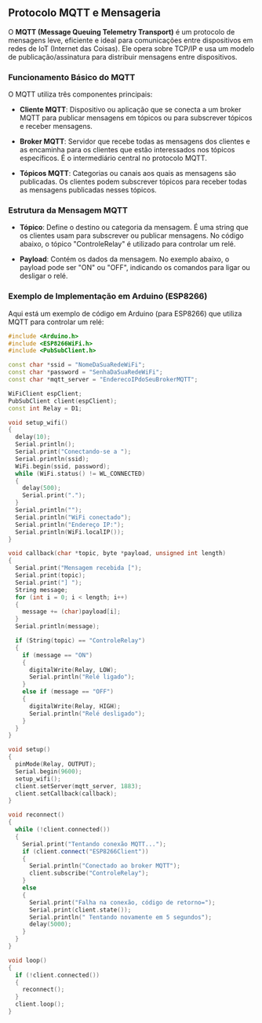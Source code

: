 ## Protocolo MQTT e Mensageria

O **MQTT (Message Queuing Telemetry Transport)** é um protocolo de mensagens leve, eficiente e ideal para comunicações entre dispositivos em redes de IoT (Internet das Coisas). Ele opera sobre TCP/IP e usa um modelo de publicação/assinatura para distribuir mensagens entre dispositivos.

### Funcionamento Básico do MQTT

O MQTT utiliza três componentes principais:

- **Cliente MQTT**: Dispositivo ou aplicação que se conecta a um broker MQTT para publicar mensagens em tópicos ou para subscrever tópicos e receber mensagens.
  
- **Broker MQTT**: Servidor que recebe todas as mensagens dos clientes e as encaminha para os clientes que estão interessados nos tópicos específicos. É o intermediário central no protocolo MQTT.
  
- **Tópicos MQTT**: Categorias ou canais aos quais as mensagens são publicadas. Os clientes podem subscrever tópicos para receber todas as mensagens publicadas nesses tópicos.

### Estrutura da Mensagem MQTT

- **Tópico**: Define o destino ou categoria da mensagem. É uma string que os clientes usam para subscrever ou publicar mensagens. No código abaixo, o tópico "ControleRelay" é utilizado para controlar um relé.

- **Payload**: Contém os dados da mensagem. No exemplo abaixo, o payload pode ser "ON" ou "OFF", indicando os comandos para ligar ou desligar o relé.

### Exemplo de Implementação em Arduino (ESP8266)

Aqui está um exemplo de código em Arduino (para ESP8266) que utiliza MQTT para controlar um relé:

```cpp
#include <Arduino.h>
#include <ESP8266WiFi.h>
#include <PubSubClient.h>

const char *ssid = "NomeDaSuaRedeWiFi";
const char *password = "SenhaDaSuaRedeWiFi";
const char *mqtt_server = "EnderecoIPdoSeuBrokerMQTT";

WiFiClient espClient;
PubSubClient client(espClient);
const int Relay = D1;

void setup_wifi()
{
  delay(10);
  Serial.println();
  Serial.print("Conectando-se a ");
  Serial.println(ssid);
  WiFi.begin(ssid, password);
  while (WiFi.status() != WL_CONNECTED)
  {
    delay(500);
    Serial.print(".");
  }
  Serial.println("");
  Serial.println("WiFi conectado");
  Serial.println("Endereço IP:");
  Serial.println(WiFi.localIP());
}

void callback(char *topic, byte *payload, unsigned int length)
{
  Serial.print("Mensagem recebida [");
  Serial.print(topic);
  Serial.print("] ");
  String message;
  for (int i = 0; i < length; i++)
  {
    message += (char)payload[i];
  }
  Serial.println(message);

  if (String(topic) == "ControleRelay")
  {
    if (message == "ON")
    {
      digitalWrite(Relay, LOW);
      Serial.println("Relé ligado");
    }
    else if (message == "OFF")
    {
      digitalWrite(Relay, HIGH);
      Serial.println("Relé desligado");
    }
  }
}

void setup()
{
  pinMode(Relay, OUTPUT);
  Serial.begin(9600);
  setup_wifi();
  client.setServer(mqtt_server, 1883);
  client.setCallback(callback);
}

void reconnect()
{
  while (!client.connected())
  {
    Serial.print("Tentando conexão MQTT...");
    if (client.connect("ESP8266Client"))
    {
      Serial.println("Conectado ao broker MQTT");
      client.subscribe("ControleRelay");
    }
    else
    {
      Serial.print("Falha na conexão, código de retorno=");
      Serial.print(client.state());
      Serial.println(" Tentando novamente em 5 segundos");
      delay(5000);
    }
  }
}

void loop()
{
  if (!client.connected())
  {
    reconnect();
  }
  client.loop();
}
